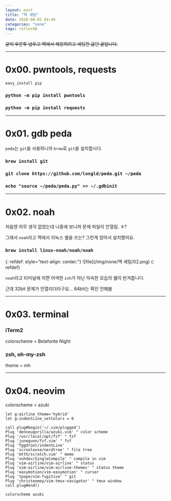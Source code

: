 ```yaml
---
layout: post
title: "맥 세팅"
date: 2018-08-02 04:44
categories: "none"
tags: rotles98
---
```


~~굳이 우분투 냅두고 맥에서 해킹하려고 세팅전 굽던 글입니다.~~

- - -
# 0x00. pwntools, requests

`easy_install pip`

### `python -m pip install pwntools`

### `python -m pip install requests`

- - -
# 0x01. gdb peda

`peda`는 `git`을 사용하니까 `brew`로 `git`을 설치합시다.

### `brew install git`

### `git clone https://github.com/longld/peda.git ~/peda`

### `echo "source ~/peda/peda.py" >> ~/.gdbinit`

- - -
# 0x02. noah

처음엔 아무 생각 없었는데 나중에 보니까 문제 파일이 안열림. ㅎ?

그래서 `noah`라고 맥에서 리눅스 쉘을 쓰는? 그런게 었어서 설치했어요.

### `brew install linux-noah/noah/noah`

{: refdef: style="text-align: center;"}
![file](/img/none/맥 세팅/02.png)
{: refdef}

`noah`라고 터미널에 치면 어색한 `zsh`가 아닌 익숙한 모습의 쉘이 반겨줍니다.

근데 32bit 문제가 안열리더라구요... 64bit는 확인 안해봄

- - -
# 0x03. terminal

### iTerm2

colorscheme = Belafonte Night

### zsh, oh-my-zsh

theme = mh

- - -
# 0x04. neovim

colorscheme = azuki

```
let g:airline_theme='hybrid'
let g:indentLine_setColors = 0

call plug#begin('~/.vim/plugged')
Plug 'dennougorilla/azuki.vim' " color scheme
Plug '/usr/local/opt/fzf' " fzf
Plug 'junegunn/fzf.vim' " fzf
Plug 'Yggdroot/indentLine'
Plug 'scrooloose/nerdtree' " file tree
Plug 'mtth/scratch.vim' " memo
Plug 'xuhdev/SingleCompile' " compile in vim
Plug 'vim-airline/vim-airline' " status
Plug 'vim-airline/vim-airline-themes' " status theme
Plug 'easymotion/vim-easymotion' " curser
Plug 'tpope/vim-fugitive' " git
Plug 'christoomey/vim-tmux-navigator' " tmux window
call plug#end()

colorscheme azuki
```

